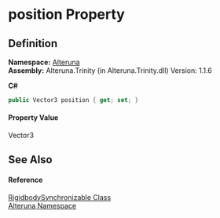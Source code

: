 # position Property




## Definition
**Namespace:** <a href="N_Alteruna">Alteruna</a>  
**Assembly:** Alteruna.Trinity (in Alteruna.Trinity.dll) Version: 1.1.6

**C#**
``` C#
public Vector3 position { get; set; }
```



#### Property Value
Vector3

## See Also


#### Reference
<a href="T_Alteruna_RigidbodySynchronizable">RigidbodySynchronizable Class</a>  
<a href="N_Alteruna">Alteruna Namespace</a>  
